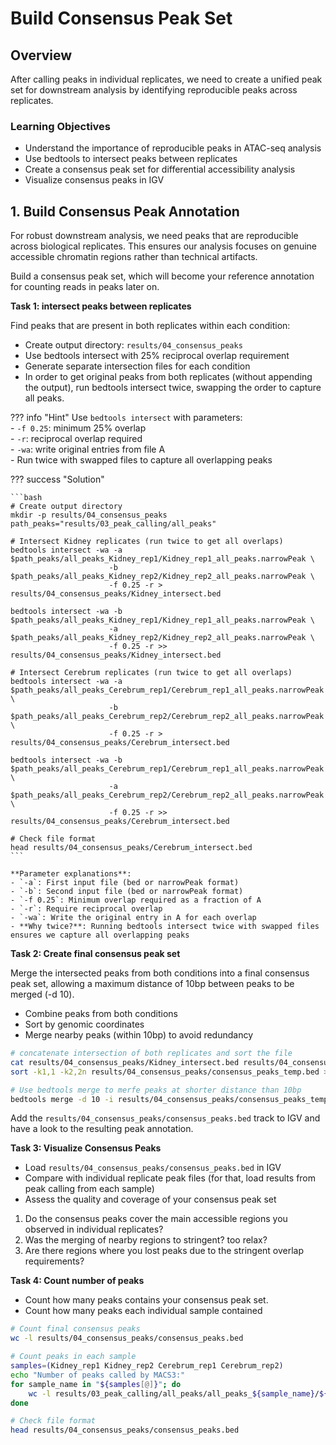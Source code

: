 # Build Consensus Peak Set

## Overview
After calling peaks in individual replicates, we need to create a unified peak set for downstream analysis by identifying reproducible peaks across replicates.

### Learning Objectives
- Understand the importance of reproducible peaks in ATAC-seq analysis
- Use bedtools to intersect peaks between replicates
- Create a consensus peak set for differential accessibility analysis
- Visualize consensus peaks in IGV



## 1. Build Consensus Peak Annotation

For robust downstream analysis, we need peaks that are reproducible across biological replicates. This ensures our analysis focuses on genuine accessible chromatin regions rather than technical artifacts.

Build a consensus peak set, which will become your reference annotation for counting reads in peaks later on.


**Task 1: intersect peaks between replicates**

Find peaks that are present in both replicates within each condition:

- Create output directory: `results/04_consensus_peaks`
- Use bedtools intersect with 25% reciprocal overlap requirement
- Generate separate intersection files for each condition
- In order to get original peaks from both replicates (without appending the output), run bedtools intersect twice, swapping the order to capture all peaks. 

??? info "Hint"
    Use `bedtools intersect` with parameters:  
    - `-f 0.25`: minimum 25% overlap  
    - `-r`: reciprocal overlap required  
    - `-wa`: write original entries from file A  
    - Run twice with swapped files to capture all overlapping peaks

??? success "Solution"

    ```bash
    # Create output directory
    mkdir -p results/04_consensus_peaks
    path_peaks="results/03_peak_calling/all_peaks"

    # Intersect Kidney replicates (run twice to get all overlaps)
    bedtools intersect -wa -a $path_peaks/all_peaks_Kidney_rep1/Kidney_rep1_all_peaks.narrowPeak \
                          -b $path_peaks/all_peaks_Kidney_rep2/Kidney_rep2_all_peaks.narrowPeak \
                          -f 0.25 -r > results/04_consensus_peaks/Kidney_intersect.bed
    
    bedtools intersect -wa -b $path_peaks/all_peaks_Kidney_rep1/Kidney_rep1_all_peaks.narrowPeak \
                          -a $path_peaks/all_peaks_Kidney_rep2/Kidney_rep2_all_peaks.narrowPeak \
                          -f 0.25 -r >> results/04_consensus_peaks/Kidney_intersect.bed

    # Intersect Cerebrum replicates (run twice to get all overlaps)
    bedtools intersect -wa -a $path_peaks/all_peaks_Cerebrum_rep1/Cerebrum_rep1_all_peaks.narrowPeak \
                          -b $path_peaks/all_peaks_Cerebrum_rep2/Cerebrum_rep2_all_peaks.narrowPeak \
                          -f 0.25 -r > results/04_consensus_peaks/Cerebrum_intersect.bed
    
    bedtools intersect -wa -b $path_peaks/all_peaks_Cerebrum_rep1/Cerebrum_rep1_all_peaks.narrowPeak \
                          -a $path_peaks/all_peaks_Cerebrum_rep2/Cerebrum_rep2_all_peaks.narrowPeak \
                          -f 0.25 -r >> results/04_consensus_peaks/Cerebrum_intersect.bed

    # Check file format
    head results/04_consensus_peaks/Cerebrum_intersect.bed
    ```

    **Parameter explanations**:  
    - `-a`: First input file (bed or narrowPeak format)  
    - `-b`: Second input file (bed or narrowPeak format)    
    - `-f 0.25`: Minimum overlap required as a fraction of A  
    - `-r`: Require reciprocal overlap  
    - `-wa`: Write the original entry in A for each overlap  
    - **Why twice?**: Running bedtools intersect twice with swapped files ensures we capture all overlapping peaks  


**Task 2: Create final consensus peak set**

Merge the intersected peaks from both conditions into a final consensus peak set, allowing a maximum distance of 10bp between peaks to be merged (-d 10).  

- Combine peaks from both conditions
- Sort by genomic coordinates
- Merge nearby peaks (within 10bp) to avoid redundancy




```bash
# concatenate intersection of both replicates and sort the file
cat results/04_consensus_peaks/Kidney_intersect.bed results/04_consensus_peaks/Cerebrum_intersect.bed | sort -k1,1 -k2,2n > results/04_consensus_peaks/consensus_peaks_temp.bed
sort -k1,1 -k2,2n results/04_consensus_peaks/consensus_peaks_temp.bed > results/04_consensus_peaks/consensus_peaks_temp_sorted.bed

# Use bedtools merge to merfe peaks at shorter distance than 10bp
bedtools merge -d 10 -i results/04_consensus_peaks/consensus_peaks_temp.bed > results/04_consensus_peaks/consensus_peaks.bed
```


Add the `results/04_consensus_peaks/consensus_peaks.bed` track to IGV and have a look to the resulting peak annotation. 

**Task 3: Visualize Consensus Peaks**


- Load `results/04_consensus_peaks/consensus_peaks.bed` in IGV
- Compare with individual replicate peak files (for that, load results from peak calling from each sample)
- Assess the quality and coverage of your consensus peak set

1. Do the consensus peaks cover the main accessible regions you observed in individual replicates?
2. Was the merging of nearby regions to stringent? too relax? 
3. Are there regions where you lost peaks due to the stringent overlap requirements?


**Task 4: Count number of peaks**

- Count how many peaks contains your consensus peak set.
- Count how many peaks each individual sample contained

```bash
# Count final consensus peaks
wc -l results/04_consensus_peaks/consensus_peaks.bed

# Count peaks in each sample
samples=(Kidney_rep1 Kidney_rep2 Cerebrum_rep1 Cerebrum_rep2)
echo "Number of peaks called by MACS3:"
for sample_name in "${samples[@]}"; do
    wc -l results/03_peak_calling/all_peaks/all_peaks_${sample_name}/${sample_name}_all_peaks.narrowPeak
done

# Check file format
head results/04_consensus_peaks/consensus_peaks.bed
```
